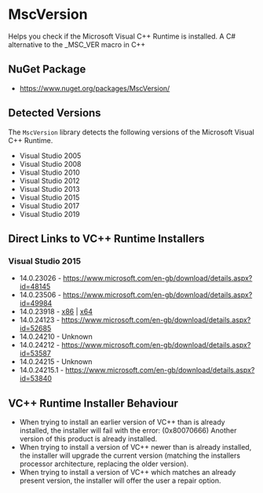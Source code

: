 # MscVersion

Helps you check if the Microsoft Visual C++ Runtime is installed. A C# alternative to the _MSC_VER macro in C++

## NuGet Package

* https://www.nuget.org/packages/MscVersion/

## Detected Versions

The `MscVersion` library detects the following versions of the Microsoft Visual C++ Runtime. 

* Visual Studio 2005
* Visual Studio 2008
* Visual Studio 2010
* Visual Studio 2012
* Visual Studio 2013
* Visual Studio 2015
* Visual Studio 2017
* Visual Studio 2019

## Direct Links to VC++ Runtime Installers

### Visual Studio 2015
* 14.0.23026 - https://www.microsoft.com/en-gb/download/details.aspx?id=48145
* 14.0.23506 - https://www.microsoft.com/en-gb/download/details.aspx?id=49984
* 14.0.23918 - [x86](http://download.microsoft.com/download/f/3/9/f39b30ec-f8ef-4ba3-8cb4-e301fcf0e0aa/vc_redist.x86.exe) | [x64](http://download.microsoft.com/download/4/c/b/4cbd5757-0dd4-43a7-bac0-2a492cedbacb/vc_redist.x64.exe)
* 14.0.24123 - https://www.microsoft.com/en-gb/download/details.aspx?id=52685
* 14.0.24210 - Unknown
* 14.0.24212 - https://www.microsoft.com/en-gb/download/details.aspx?id=53587
* 14.0.24215 - Unknown
* 14.0.24215.1 - https://www.microsoft.com/en-gb/download/details.aspx?id=53840

## VC++ Runtime Installer Behaviour

* When trying to install an earlier version of VC++ than is already installed, the installer will fail with the error: (0x80070666) Another version of this product is already installed.
* When trying to install a version of VC++ newer than is already installed, the installer will upgrade the current version (matching the installers processor architecture, replacing the older version).
* When trying to install a version of VC++ which matches an already present version, the installer will offer the user a repair option.
